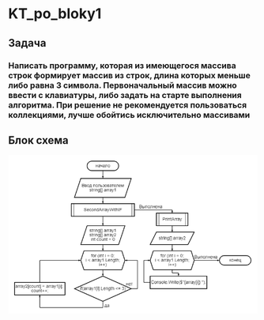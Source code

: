 # KT_po_bloky1
## Задача
### Написать программу, которая из имеющегося массива строк формирует массив из строк, длина которых меньше либо равна 3 символа. Первоначальный массив можно ввести с клавиатуры, либо задать на старте выполнения алгоритма. При решение не рекомендуется пользоваться коллекциями, лучше обойтись исключительно массивами
## Блок схема

![<Картинка схемы>](https://github.com/IvanGaluzin/KT_po_bloky1/blob/master/Image/diagram.png)

